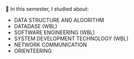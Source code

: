 🌱 In this semester, I studied about:

- DATA STRUCTURE AND ALGORITHM
- DATADASE (WBL)
- SOFTWARE ENGINEERING (WBL)
- SYSTEM DEVELOPMENT TECHNOLOGY (WBL)
- NETWORK COMMUNICATION
- ORIENTEERING
